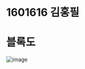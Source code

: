 # 1601616 김홍필
# 블록도
![image](https://user-images.githubusercontent.com/107902377/174743768-6fa2258a-1468-4bbe-8731-e2386f70b337.png)

